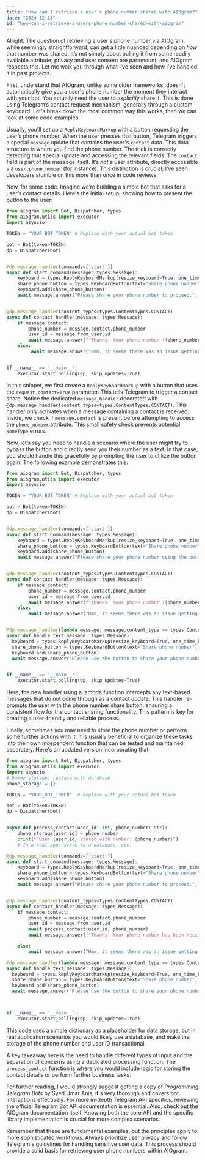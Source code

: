 ```yaml
---
title: "How can I retrieve a user's phone number shared with AIOgram?"
date: "2024-12-23"
id: "how-can-i-retrieve-a-users-phone-number-shared-with-aiogram"
---
```


Alright,  The question of retrieving a user's phone number via AIOgram, while seemingly straightforward, can get a little nuanced depending on *how* that number was shared. It’s not simply about pulling it from some readily available attribute; privacy and user consent are paramount, and AIOgram respects this. Let me walk you through what I’ve seen and how I've handled it in past projects.

First, understand that AIOgram, unlike some older frameworks, doesn't automatically give you a user's phone number the moment they interact with your bot. You actually need the user to *explicitly* share it. This is done using Telegram’s contact request mechanism, generally through a custom keyboard. Let's break down the most common way this works, then we can look at some code examples.

Usually, you'll set up a `ReplyKeyboardMarkup` with a button requesting the user’s phone number. When the user presses that button, Telegram triggers a special `message` update that contains the user's `contact` data. This data structure is where you find the phone number. The trick is correctly detecting that special update and accessing the relevant fields. The `contact` field is part of the message itself. It’s *not* a user attribute, directly accessible via `user.phone_number` (for instance). This distinction is crucial; I’ve seen developers stumble on this more than once in code reviews.

Now, for some code. Imagine we’re building a simple bot that asks for a user’s contact details. Here's the initial setup, showing how to present the button to the user:

```python
from aiogram import Bot, Dispatcher, types
from aiogram.utils import executor
import asyncio

TOKEN = "YOUR_BOT_TOKEN" # Replace with your actual bot token

bot = Bot(token=TOKEN)
dp = Dispatcher(bot)


@dp.message_handler(commands=['start'])
async def start_command(message: types.Message):
    keyboard = types.ReplyKeyboardMarkup(resize_keyboard=True, one_time_keyboard=True)
    share_phone_button = types.KeyboardButton(text="Share phone number", request_contact=True)
    keyboard.add(share_phone_button)
    await message.answer("Please share your phone number to proceed.", reply_markup=keyboard)


@dp.message_handler(content_types=types.ContentTypes.CONTACT)
async def contact_handler(message: types.Message):
    if message.contact:
        phone_number = message.contact.phone_number
        user_id = message.from_user.id
        await message.answer(f"Thanks! Your phone number ({phone_number}) has been received and is associated with user id {user_id}.")
    else:
         await message.answer("Hmm, it seems there was an issue getting the contact.")


if __name__ == '__main__':
    executor.start_polling(dp, skip_updates=True)


```

In this snippet, we first create a `ReplyKeyboardMarkup` with a button that uses the `request_contact=True` parameter. This tells Telegram to trigger a contact share. Notice the dedicated `message_handler` decorated with `@dp.message_handler(content_types=types.ContentTypes.CONTACT)`. This handler *only* activates when a message containing a contact is received. Inside, we check if `message.contact` is present before attempting to access the `phone_number` attribute. This small safety check prevents potential `NoneType` errors.

Now, let’s say you need to handle a scenario where the user might try to bypass the button and directly send you their number as a text. In that case, you should handle this gracefully by prompting the user to utilize the button again. The following example demonstrates this:

```python
from aiogram import Bot, Dispatcher, types
from aiogram.utils import executor
import asyncio

TOKEN = "YOUR_BOT_TOKEN" # Replace with your actual bot token

bot = Bot(token=TOKEN)
dp = Dispatcher(bot)


@dp.message_handler(commands=['start'])
async def start_command(message: types.Message):
    keyboard = types.ReplyKeyboardMarkup(resize_keyboard=True, one_time_keyboard=True)
    share_phone_button = types.KeyboardButton(text="Share phone number", request_contact=True)
    keyboard.add(share_phone_button)
    await message.answer("Please share your phone number using the button below.", reply_markup=keyboard)


@dp.message_handler(content_types=types.ContentTypes.CONTACT)
async def contact_handler(message: types.Message):
    if message.contact:
        phone_number = message.contact.phone_number
        user_id = message.from_user.id
        await message.answer(f"Thanks! Your phone number ({phone_number}) has been received and is associated with user id {user_id}.")
    else:
        await message.answer("Hmm, it seems there was an issue getting the contact.")


@dp.message_handler(lambda message: message.content_type == types.ContentType.TEXT)
async def handle_text(message: types.Message):
  keyboard = types.ReplyKeyboardMarkup(resize_keyboard=True, one_time_keyboard=True)
  share_phone_button = types.KeyboardButton(text="Share phone number", request_contact=True)
  keyboard.add(share_phone_button)
  await message.answer("Please use the button to share your phone number. Your text has not been processed.", reply_markup = keyboard)


if __name__ == '__main__':
    executor.start_polling(dp, skip_updates=True)
```

Here, the new handler using a lambda function intercepts any text-based messages that do not come through as a contact update. This handler re-prompts the user with the phone number share button, ensuring a consistent flow for the contact sharing functionality. This pattern is key for creating a user-friendly and reliable process.

Finally, sometimes you may need to store the phone number or perform some further actions with it. It is usually beneficial to organize these tasks into their own independent function that can be tested and maintained separately. Here's an updated version incorporating that:

```python
from aiogram import Bot, Dispatcher, types
from aiogram.utils import executor
import asyncio
# Dummy storage, replace with database
phone_storage = {}

TOKEN = "YOUR_BOT_TOKEN"  # Replace with your actual bot token

bot = Bot(token=TOKEN)
dp = Dispatcher(bot)


async def process_contact(user_id: int, phone_number: str):
    phone_storage[user_id] = phone_number
    print(f"User {user_id} stored with number: {phone_number}")
    # In a real app, store to a database, etc.

@dp.message_handler(commands=['start'])
async def start_command(message: types.Message):
    keyboard = types.ReplyKeyboardMarkup(resize_keyboard=True, one_time_keyboard=True)
    share_phone_button = types.KeyboardButton(text="Share phone number", request_contact=True)
    keyboard.add(share_phone_button)
    await message.answer("Please share your phone number to proceed.", reply_markup=keyboard)


@dp.message_handler(content_types=types.ContentTypes.CONTACT)
async def contact_handler(message: types.Message):
    if message.contact:
        phone_number = message.contact.phone_number
        user_id = message.from_user.id
        await process_contact(user_id, phone_number)
        await message.answer(f"Thanks! Your phone number has been received and processed.")

    else:
        await message.answer("Hmm, it seems there was an issue getting the contact.")

@dp.message_handler(lambda message: message.content_type == types.ContentType.TEXT)
async def handle_text(message: types.Message):
  keyboard = types.ReplyKeyboardMarkup(resize_keyboard=True, one_time_keyboard=True)
  share_phone_button = types.KeyboardButton(text="Share phone number", request_contact=True)
  keyboard.add(share_phone_button)
  await message.answer("Please use the button to share your phone number. Your text has not been processed.", reply_markup = keyboard)



if __name__ == '__main__':
    executor.start_polling(dp, skip_updates=True)
```

This code uses a simple dictionary as a placeholder for data storage, but in real application scenarios you would likely use a database, and make the storage of the phone number and user ID transactional.

A key takeaway here is the need to handle different types of input and the separation of concerns using a dedicated processing function. The `process_contact` function is where you would include logic for storing the contact details or perform further business tasks.

For further reading, I would strongly suggest getting a copy of *Programming Telegram Bots* by Syed Umar Anis, it's very thorough and covers bot interactions effectively. For more in-depth Telegram API specifics, reviewing the official Telegram Bot API documentation is essential. Also, check out the AIOgram documentation itself. Knowing both the core API and the specific library implementation is crucial for more complex scenarios.

Remember that these are fundamental examples, but the principles apply to more sophisticated workflows. Always prioritize user privacy and follow Telegram's guidelines for handling sensitive user data. This process should provide a solid basis for retrieving user phone numbers within AIOgram.
